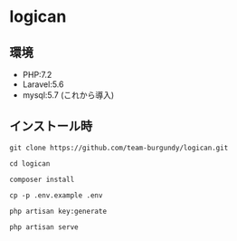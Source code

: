 # logican
## 環境
- PHP:7.2
- Laravel:5.6
- mysql:5.7 (これから導入)

## インストール時
```
git clone https://github.com/team-burgundy/logican.git
```
```
cd logican
```
```
composer install
```
```
cp -p .env.example .env
```
```
php artisan key:generate
```
```
php artisan serve
```
